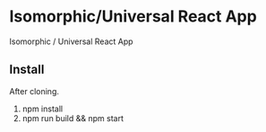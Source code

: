 # Isomorphic/Universal React App 
Isomorphic / Universal React App

## Install

After cloning.

1) npm install
2) npm run build && npm start
